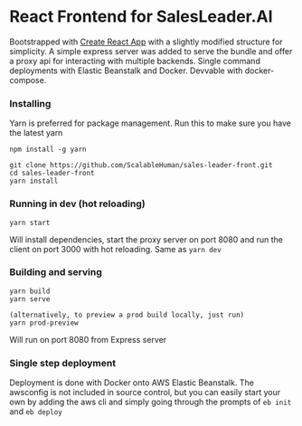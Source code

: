 # React Frontend for SalesLeader.AI

Bootstrapped with [Create React App](https://github.com/facebookincubator/create-react-app) with a slightly modified structure for  simplicity. A simple express server was added to serve the bundle and offer a proxy api for interacting with multiple backends. Single command deployments with Elastic Beanstalk and Docker. Devvable with docker-compose.

### Installing

Yarn is preferred for package management. Run this to make sure you have the latest yarn
```
npm install -g yarn
```

```
git clone https://github.com/ScalableHuman/sales-leader-front.git  
cd sales-leader-front
yarn install
```


### Running in dev (hot reloading)
```
yarn start
```
Will install dependencies, start the proxy server on port 8080 and run the client on port 3000 with hot reloading. Same as `yarn dev`


### Building and serving
```
yarn build
yarn serve

(alternatively, to preview a prod build locally, just run)
yarn prod-preview
```
Will run on port 8080 from Express server

### Single step deployment
Deployment is done with Docker onto AWS Elastic Beanstalk. The awsconfig is not included in source control, but you can easily start your own by adding the aws cli and simply going through the prompts of `eb init` and `eb deploy`
